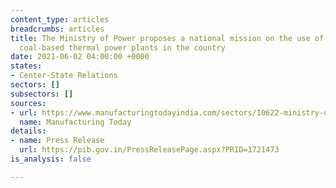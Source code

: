 ```yaml
---
content_type: articles
breadcrumbs: articles
title: The Ministry of Power proposes a national mission on the use of biomass in
  coal-based thermal power plants in the country
date: 2021-06-02 04:00:00 +0000
states:
- Center-State Relations
sectors: []
subsectors: []
sources:
- url: https://www.manufacturingtodayindia.com/sectors/10622-ministry-of-power-decides-to-set-up-a-national-mission-on-use-of-biomass
  name: Manufacturing Today
details:
- name: Press Release
  url: https://pib.gov.in/PressReleasePage.aspx?PRID=1721473
is_analysis: false

---
```

